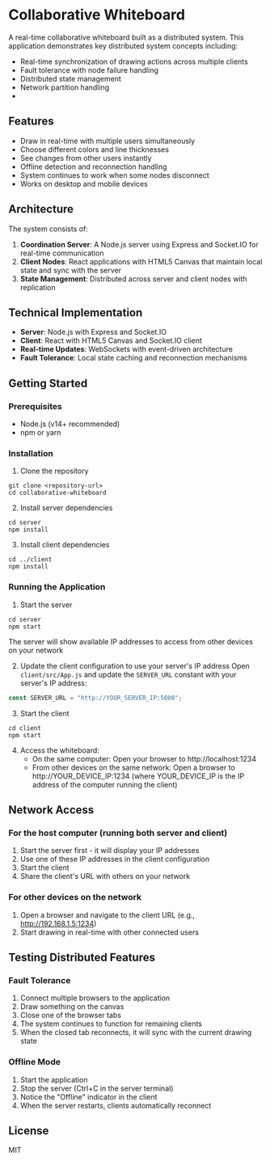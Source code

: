 # Collaborative Whiteboard

A real-time collaborative whiteboard built as a distributed system. This application demonstrates key distributed system concepts including:

- Real-time synchronization of drawing actions across multiple clients
- Fault tolerance with node failure handling
- Distributed state management
- Network partition handling
-

## Features

- Draw in real-time with multiple users simultaneously
- Choose different colors and line thicknesses
- See changes from other users instantly
- Offline detection and reconnection handling
- System continues to work when some nodes disconnect
- Works on desktop and mobile devices

## Architecture

The system consists of:

1. **Coordination Server**: A Node.js server using Express and Socket.IO for real-time communication
2. **Client Nodes**: React applications with HTML5 Canvas that maintain local state and sync with the server
3. **State Management**: Distributed across server and client nodes with replication

## Technical Implementation

- **Server**: Node.js with Express and Socket.IO
- **Client**: React with HTML5 Canvas and Socket.IO client
- **Real-time Updates**: WebSockets with event-driven architecture
- **Fault Tolerance**: Local state caching and reconnection mechanisms

## Getting Started

### Prerequisites

- Node.js (v14+ recommended)
- npm or yarn

### Installation

1. Clone the repository

```
git clone <repository-url>
cd collaborative-whiteboard
```

2. Install server dependencies

```
cd server
npm install
```

3. Install client dependencies

```
cd ../client
npm install
```

### Running the Application

1. Start the server

```
cd server
npm start
```

The server will show available IP addresses to access from other devices on your network

2. Update the client configuration to use your server's IP address
   Open `client/src/App.js` and update the `SERVER_URL` constant with your server's IP address:

```javascript
const SERVER_URL = "http://YOUR_SERVER_IP:5000";
```

3. Start the client

```
cd client
npm start
```

4. Access the whiteboard:
   - On the same computer: Open your browser to http://localhost:1234
   - From other devices on the same network: Open a browser to http://YOUR_DEVICE_IP:1234
     (where YOUR_DEVICE_IP is the IP address of the computer running the client)

## Network Access

### For the host computer (running both server and client)

1. Start the server first - it will display your IP addresses
2. Use one of these IP addresses in the client configuration
3. Start the client
4. Share the client's URL with others on your network

### For other devices on the network

1. Open a browser and navigate to the client URL (e.g., http://192.168.1.5:1234)
2. Start drawing in real-time with other connected users

## Testing Distributed Features

### Fault Tolerance

1. Connect multiple browsers to the application
2. Draw something on the canvas
3. Close one of the browser tabs
4. The system continues to function for remaining clients
5. When the closed tab reconnects, it will sync with the current drawing state

### Offline Mode

1. Start the application
2. Stop the server (Ctrl+C in the server terminal)
3. Notice the "Offline" indicator in the client
4. When the server restarts, clients automatically reconnect

## License

MIT
